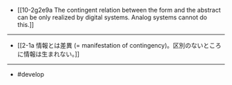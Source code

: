 - [[10-2g2e9a The contingent relation between the form and the abstract can be only realized by digital systems. Analog systems cannot do this.]]
---
- [[2-1a 情報とは差異 (= manifestation of contingency)。区別のないところに情報は生まれない。]]
---
- #develop
